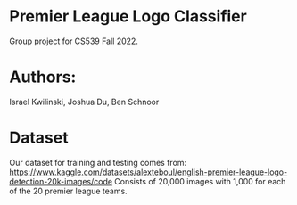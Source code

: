 # Premier League Logo Classifier
Group project for CS539 Fall 2022. 

# Authors:
Israel Kwilinski, Joshua Du, Ben Schnoor

# Dataset
Our dataset for training and testing comes from: https://www.kaggle.com/datasets/alexteboul/english-premier-league-logo-detection-20k-images/code
Consists of 20,000 images with 1,000 for each of the 20 premier league teams. 

